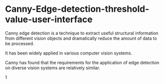 # Canny-Edge-detection-threshold-value-user-interface

Canny edge detection is a technique to extract useful structural information from different vision objects and dramatically reduce the amount of data to be processed.

It has been widely applied in various computer vision systems.

Canny has found that the requirements for the application of edge detection on diverse vision systems are relatively similar.

1[](edge.JPG)
